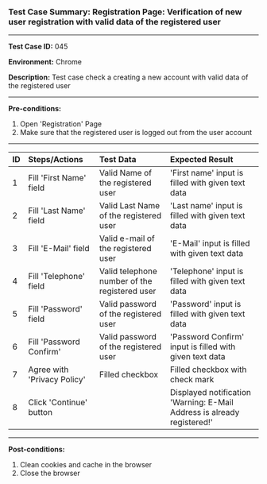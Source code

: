 
### Test Case Summary: Registration Page: Verification of new user registration with valid data of the registered user

---

**Test Case ID:** 045

**Environment:** Chrome

**Description:** Test case check a creating a new account with valid data of the registered user			

---

**Pre-conditions:**
1. Open 'Registration' Page 
2. Make sure that the registered user is logged out from the user account 

---

|      ID       | Steps/Actions |  Test Data  | Expected Result |
| ------------- | :------------ | :---------- | :-------------- |
|       1       | Fill 'First Name' field | Valid Name of the registered user | 'First name' input is filled with given text data |
|       2       | Fill 'Last Name' field | Valid Last Name of the registered user | 'Last name' input is filled with given text data |
|       3       | Fill 'E-Mail' field | Valid e-mail of the registered user | 'E-Mail' input is filled with given text data |
|       4       | Fill 'Telephone' field | Valid telephone number of the registered user | 'Telephone' input is filled with given text data |
|       5       | Fill 'Password' field	| Valid password of the registered user | 'Password' input is filled with given text data |
|       6       | Fill 'Password Confirm' | Valid password of the registered user | 'Password Confirm' input is filled with given text data |
|       7       | Agree with 'Privacy Policy' | Filled checkbox | Filled checkbox with check mark |
|       8       | Click 'Continue' button  |  | Displayed notification 'Warning: E-Mail Address is already registered!' |

---

**Post-conditions:**
1. Clean cookies and cache in the browser
2. Close the browser
